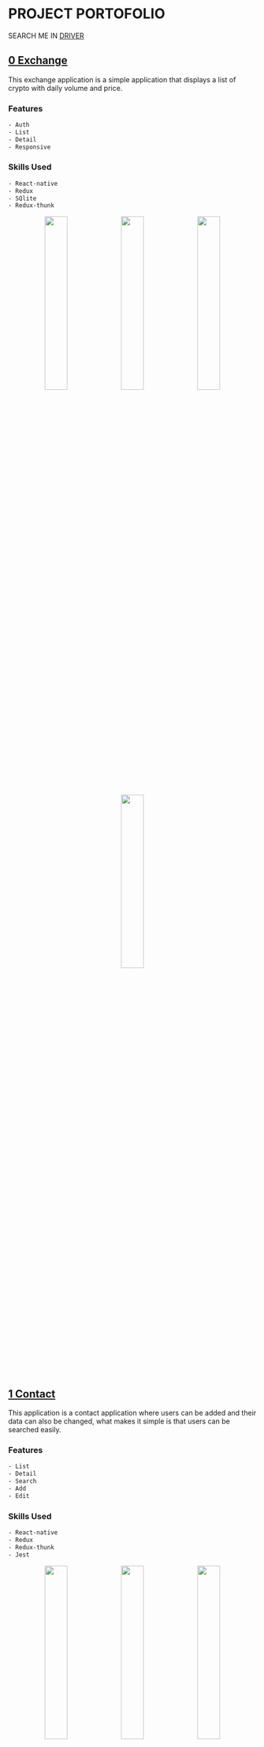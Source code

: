 # PROJECT PORTOFOLIO

SEARCH ME IN [DRIVER](https://drive.google.com/drive/folders/1AGourakQyBU_ZRR5103rYIzBZ-KGE9UT?usp=sharing)

## [0 Exchange](https://github.com/eldirb21/TestMobile)

This exchange application is a simple application that displays a list of crypto with daily volume and price.

### Features
```sh
- Auth
- List
- Detail
- Responsive
```

### Skills Used
```sh
- React-native
- Redux
- SQlite
- Redux-thunk
```
<p align="center">
    <img src="Exchange/signin.png" width="30%"> 
    <img src="Exchange/list.png" width="30%"> 
    <img src="Exchange/detail.png" width="30%" >
    <img src="Exchange/responsive.png" width="30%" >
</p>

## [1 Contact](https://github.com/eldirb21/Contact)

This application is a contact application where users can be added and their data can also be changed, what makes it simple is that users can be searched easily.

### Features
```sh
- List
- Detail
- Search
- Add
- Edit
```

### Skills Used
```sh
- React-native
- Redux
- Redux-thunk
- Jest
```

<p align="center">
    <img src="Contact/contact-list.png" width="30%"> 
    <img src="Contact/contact-list-with-search.png" width="30%"> 
    <img src="Contact/contact-detail.png" width="30%" >
    <img src="Contact/contact-edit.png" width="30%" >
    <img src="Contact/contact-add.png" width="30%" >
</p>

## [2 BookStore](https://github.com/eldirb21/Book-Store)

This application is an online book selling application, where it is hoped that the books purchased can be obtained physically and also digitally, making it easier for users and attracting users to read books anywhere.

### Features
```sh
- List
- Detail
- Search
- Notification
- Payment
- History
```

### Skills Used
```sh
- React-native
```

<p align="center">
    <img src="BookStore/signin.jpeg" width="30%" >
    <img src="BookStore/home.jpeg" width="30%"> 
    <img src="BookStore/search.jpeg" width="30%" >
    <img src="BookStore/notification.jpeg" width="30%"> 
    <img src="BookStore/payment-detail.jpeg" width="30%" >
    <img src="BookStore/payment-history.jpeg" width="30%" >
</p>

## [3 Movies](https://github.com/eldirb21/Movies)

This movies application is an application that is designed to be simple for users or users, the goal is to make it easier for users to search and book movies they want to watch, the advantage of this application is that users can choose based on the best rating, so the movies they watch don't disappoint.

### Features
```sh
- List
- Detail
- Settings
- Multi Language
- Multi Background Mode
```

### Skills Used
```sh
- React-native
- Redux
- Redux-Saga
- Axios
- I18next
- Local Storage
- Rest Api
```

<p align="center">
    <img src="Movies/movies.jpeg" width="30%"> 
    <img src="Movies/movies-detail.jpeg" width="30%"> 
    <img src="Movies/movies-profile.jpeg" width="30%" >
    <img src="Movies/movies-dark.jpeg" width="30%" >
    <img src="Movies/movies-detail-dark.jpeg" width="30%" >
    <img src="Movies/movies-profile-dark.jpeg" width="30%" >
</p>

## [4 TemuAkrab](https://github.com/eldirb21/TEMUAKRAB)

This application is a scanning application for invited guests, you can search based on data in the backoffice or via a qr code scan, and will display the number of guests, table numbers, and the number who have arrived.

### Features
```sh
- List Search
- Scann barcode
- Discription Table
```

### Skills Used
```sh
- React-native 
- Axios
- Local Storage
- Rest Api
```

<p align="center">
    <img src="TemuAkrab/search-user.jpeg" width="24%"> 
    <img src="TemuAkrab/list-user.jpeg" width="24%"> 
    <img src="TemuAkrab/form-kedatangan.jpeg" width="24%" >
    <img src="TemuAkrab/form-input-kedatangan.jpeg" width="24%" >
</p>

<!-- ## [5 CryptoMarket](https://github.com/eldirb21/crypto-market) -->

## [5 FotoFoto](#private)

This application is an organizational event application as a photo service for weddings, and various other events,

## [6 MySupir](https://play.google.com/store/apps/details?id=com.driver.mysupir)

This application is an application for ordering pick-up and delivery of customers.

[Play Store](https://play.google.com/store/apps/details?id=com.driver.mysupir) 


## [7 Mobbi](https://play.google.com/store/apps/details?id=com.astra.mobil88)

This application is an application for buying and selling used cars, which is integrated with payment, test driving, auctions, and sharing features that help make it easier for buyers.

[Play Store](https://play.google.com/store/apps/details?id=com.astra.mobil88) 

## [8 AndaruCollection](#private)

This application is an internal company application, made specifically to support employee activities, especially the collector division when collecting installments, the advantages of this application lie in its features, including tracking, documents, address users, a more organized admin helper.

<!-- ## [10 AndaruDelivery](#private)

This application is as the name suggests delivery, so this application focuses on managing the delivery of goods from the warehouse to the buyer, starting from recording the stock that is delivered, the type of goods being delivered, the total value of the goods being delivered, the delivery time and also displaying the delivery location. -->

<!-- #### [\*\*Sorry, not all applications can be displayed on the screen, especially the source code for this application cannot be published, because this application is private](#private) -->
